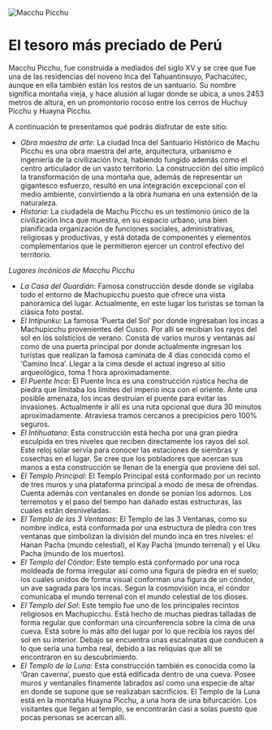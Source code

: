 ![Macchu Picchu](https://i.postimg.cc/T3Wvxjzv/majestic-mountain-grazing-stockcake.jpg)

# **El tesoro más preciado de Perú**

Macchu Picchu, fue construida a mediados del siglo XV y se cree que fue una de las residencias del noveno inca del Tahuantinsuyo, Pachacútec, aunque en ella también están los restos de un santuario. Su nombre significa montaña vieja, y hace alusión al lugar donde se ubica, a unos 2453 metros de altura, en un promontorio rocoso entre los cerros de Huchuy Picchu y Huayna Picchu.

A continuación te presentamos qué podrás disfrutar de este sitio:

- *Obra maestra de arte*: La ciudad Inca del Santuario Histórico de Machu Picchu es una obra maestra del arte, arquitectura, urbanismo e ingeniería de la civilización Inca, habiendo fungido además como el centro articulador de un vasto territorio. La construcción del sitio implicó la transformación de una montaña que, además de representar un gigantesco esfuerzo, resultó en una integración excepcional con el medio ambiente, convirtiendo a la obra humana en una extensión de la naturaleza.
- *Historia*: La ciudadela de Machu Picchu es un testimonio único de la civilización Inca que muestra, en su espacio urbano, una bien planificada organización de funciones sociales, administrativas, religiosas y productivas, y está dotada de componentes y elementos complementarios que le permitieron ejercer un control efectivo del territorio.

*Lugares incónicos de Macchu Picchu*

- *La Casa del Guardián*: Famosa construcción desde donde se vigilaba todo el entorno de Machupicchu puesto que ofrece una vista panorámica del lugar. Actualmente, en este lugar los turistas se toman la clásica foto postal.
- *El Intipunku*: La famosa ‘Puerta del Sol’ por donde ingresaban los incas a Machupicchu provenientes del Cusco. Por allí se recibían los rayos del sol en los solsticios de verano. Consta de varios muros y ventanas así como de una puerta principal por donde actualmente ingresan los turistas que realizan la famosa caminata de 4 días conocida como el ‘Camino Inca’. Llegar a la cima desde el actual ingreso al sitio arqueológico, toma 1 hora aproximadamente.
- *El Puente Inca*: El Puente Inca es una construcción rústica hecha de piedra que limitaba los límites del imperio inca con el oriente. Ante una posible amenaza, los incas destruían el puente para evitar las invasiones. Actualmente ir allí es una ruta opcional que dura 30 minutos aproximadamente. Atraviesa tramos cercanos a precipicios pero 100% seguros.
- *El Intihuatana*: Esta construcción está hecha por una gran piedra esculpida en tres niveles que reciben directamente los rayos del sol. Este reloj solar servía para conocer las estaciones de siembras y cosechas en el lugar. Se cree que los pobladores que acercan sus manos a esta construcción se llenan de la energía que proviene del sol.
- *El Templo Principal*:  El Templo Principal está conformado por un recinto de tres muros y una plataforma principal a modo de mesa de ofrendas. Cuenta además con ventanales en donde se ponían los adornos. Los terremotos y el paso del tiempo han dañado estas estructuras, las cuales están desniveladas.
- *El Templo de las 3 Ventanas*: El Templo de las 3 Ventanas, como su nombre indica, está conformada por una estructura de piedra con tres ventanas que simbolizan la división del mundo inca en tres niveles: el Hanan Pacha (mundo celestial), el Kay Pacha (mundo terrenal) y el Uku Pacha (mundo de los muertos).
- *El Templo del Cóndor*: Este templo está conformado por una roca moldeada de forma irregular así como una figura de piedra en el suelo; los cuales unidos de forma visual conforman una figura de un cóndor, un ave sagrada para los incas. Según la cosmovisión inca, el cóndor comunicaba el mundo terrenal con el mundo celestial de los dioses.
- *El Templo del Sol*:  Este templo fue uno de los principales recintos religiosos en Machupicchu. Está hecho de muchas piedras talladas de forma regular que conforman una circunferencia sobre la cima de una cueva. Está sobre lo más alto del lugar por lo que recibía los rayos del sol en su interior. Debajo se encuentra unas escalinatas que conducen a lo que sería una tumba real, debido a las reliquias que allí se encontraron en su descubrimiento.
- *El Templo de la Luna*: Esta construcción también es conocida como la ‘Gran caverna’, puesto que está edificada dentro de una cueva. Posee muros y ventanales finamente labrados así como una especie de altar en donde se supone que se realizaban sacrificios. El Templo de la Luna está en la montaña Huayna Picchu, a una hora de una bifurcación. Los visitantes que llegan al templo, se encontrarán casi a solas puesto que pocas personas se acercan allí.


